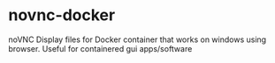 # novnc-docker
noVNC Display files for Docker container that works on windows using browser. Useful for containered gui apps/software
